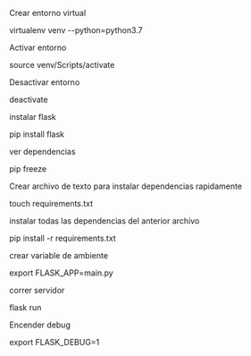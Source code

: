 Crear entorno virtual

virtualenv venv --python=python3.7


Activar entorno

source venv/Scripts/activate


Desactivar entorno

deactivate


instalar flask

pip install flask


ver dependencias

pip freeze


Crear archivo de texto para instalar dependencias rapidamente

touch requirements.txt


instalar todas las dependencias del anterior archivo

pip install -r requirements.txt


crear variable de ambiente

export FLASK_APP=main.py


correr servidor

flask run


Encender debug

export FLASK_DEBUG=1
